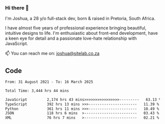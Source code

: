 ### Hi there 👋

I'm Joshua, a 28 y/o full-stack dev, born & raised in Pretoria, South Africa. 

I have almost five years of professional experience bringing beautiful, intuitive designs to life. I'm enthusiastic about front-end development, have a keen eye for detail and a passionate love-hate relationship with JavaScript.

📫 You can reach me on: joshua@sitelab.co.za

## **Code**

<!--START_SECTION:waka-->

```txt
From: 31 August 2021 - To: 16 March 2025

Total Time: 3,444 hrs 44 mins

JavaScript         2,174 hrs 43 mins>>>>>>>>>>>>>>>>---------   63.13 %
TypeScript         392 hrs 13 mins >>>----------------------   11.39 %
Python             361 hrs 11 mins >>>----------------------   10.49 %
JSON               118 hrs 6 mins  >------------------------   03.43 %
XML                76 hrs 7 mins   >------------------------   02.21 %
```

<!--END_SECTION:waka-->

